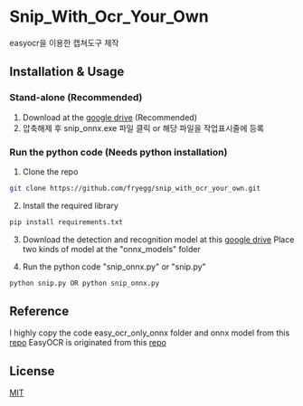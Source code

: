 # Snip_With_Ocr_Your_Own

easyocr을 이용한 캡쳐도구 제작

## Installation & Usage

### Stand-alone (Recommended)
1. Download at the [google drive](https://drive.google.com/file/d/1RnwuJ8uxA8KGJMFjFPa9xEQYDBNY3MCH/view?usp=share_link) (Recommended)
2. 압축해제 후 snip_onnx.exe 파일 클릭 or 해당 파일을 작업표시줄에 등록

### Run the python code (Needs python installation)
1. Clone the repo
```bash
git clone https://github.com/fryegg/snip_with_ocr_your_own.git
```
2. Install the required library
```bash
pip install requirements.txt
```
3. Download the detection and recognition model at this [google drive](https://drive.google.com/drive/folders/1n_LOrJHkMVcZhyCgg37PYMAcsJ7_Sxsn?usp=share_link)
Place two kinds of model at the "onnx_models" folder 

4. Run the python code "snip_onnx.py" or "snip.py"
```python
python snip.py OR python snip_onnx.py
```

## Reference

I highly copy the code easy_ocr_only_onnx folder and onnx model from this [repo](https://github.com/Kromtar/EasyOCR-ONNX.git)
EasyOCR is originated from this [repo](https://github.com/JaidedAI/EasyOCR)

## License

[MIT](https://choosealicense.com/licenses/mit/)
